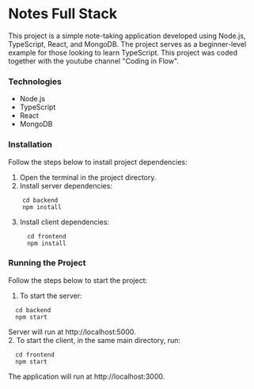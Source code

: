 # Notes Full Stack
This project is a simple note-taking application developed using Node.js, TypeScript, React, and MongoDB. The project serves as a beginner-level example for those looking to learn TypeScript.
This project was coded together with the youtube channel "Coding in Flow".

### Technologies
- Node.js
- TypeScript
- React
- MongoDB

### Installation
Follow the steps below to install project dependencies:

1. Open the terminal in the project directory.
2. Install server dependencies:
  ```
      cd backend
      npm install
  ```

3. Install client dependencies:
   ```
     cd frontend
     npm install
   ```

### Running the Project
Follow the steps below to start the project:
1. To start the server:  
  ```
    cd backend
    npm start
  ```
Server will run at http://localhost:5000.  
2. To start the client, in the same main directory, run:
   ```
     cd frontend
     npm start
   ```
The application will run at http://localhost:3000.
